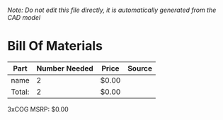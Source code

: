###### Note: Do not edit this file directly, it is automatically generated from the CAD model 
# Bill Of Materials 
 |Part|Number Needed|Price|Source| 
 |----|----------|-----|-----|
|name|2|$0.00||
|Total: |2|$0.00| |

 3xCOG MSRP: $0.00